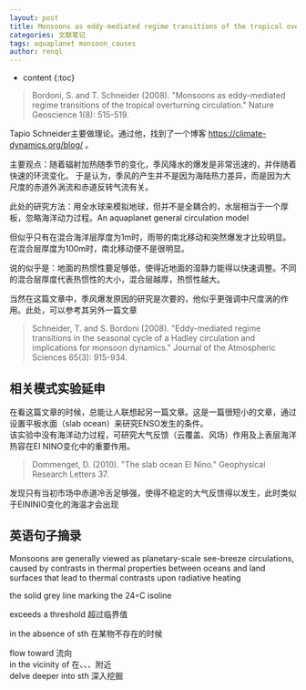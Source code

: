 ```yaml
---
layout: post
title: Monsoons as eddy-mediated regime transitions of the tropical overturning circulation
categories: 文献笔记
tags: aquaplanet monsoon_causes 
author: renql
---
```


* content
{:toc}

> Bordoni, S. and T. Schneider (2008). "Monsoons as eddy-mediated regime transitions of the tropical overturning circulation." 
Nature Geoscience 1(8): 515-519.

Tapio Schneider主要做理论。通过他，找到了一个博客 https://climate-dynamics.org/blog/ 。

主要观点：随着辐射加热随季节的变化，季风降水的爆发是非常迅速的，并伴随着快速的环流变化。
于是认为，季风的产生并不是因为海陆热力差异，而是因为大尺度的赤道外涡流和赤道反转气流有关。  

此处的研究方法：用全水球来模拟地球，但并不是全耦合的，水层相当于一个厚板，忽略海洋动力过程。An aquaplanet general circulation model

但似乎只有在混合海洋层厚度为1m时，雨带的南北移动和突然爆发才比较明显。在混合层厚度为100m时，南北移动便不是很明显。

说的似乎是：地面的热惯性要足够低，使得近地面的湿静力能得以快速调整。不同的混合层厚度代表热惯性的大小，混合层越厚，热惯性越大。

当然在这篇文章中，季风爆发原因的研究是次要的，他似乎更强调中尺度涡的作用。此处，可以参考其另外一篇文章  
> Schneider, T. and S. Bordoni (2008). "Eddy-mediated regime transitions in the seasonal cycle of a 
Hadley circulation and implications for monsoon dynamics." Journal of the Atmospheric Sciences 65(3): 915-934.  

## 相关模式实验延申
在看这篇文章的时候，总能让人联想起另一篇文章。这是一篇很短小的文章，通过设置平板水面（slab ocean）来研究ENSO发生的条件。   
该实验中没有海洋动力过程，可研究大气反馈（云覆盖、风场）作用及上表层海洋热容在EI NINO变化中的重要作用。  
> Dommenget, D. (2010). "The slab ocean El Nino." Geophysical Research Letters 37.  

发现只有当初市场中赤道冷舌足够强，使得不稳定的大气反馈得以发生，此时类似于EININIO变化的海温才会出现

## 英语句子摘录
Monsoons are generally viewed as planetary-scale see-breeze circulations, caused by contrasts in thermal properties between oceans and land surfaces that lead to thermal contrasts upon radiative heating

the solid grey line marking the 24◦C isoline

exceeds a threshold 超过临界值

in the absence of sth 在某物不存在的时候

flow toward 流向    
in the vicinity of 在、、、附近  
delve deeper into sth 深入挖掘

